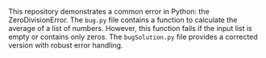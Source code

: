 This repository demonstrates a common error in Python: the ZeroDivisionError. The `bug.py` file contains a function to calculate the average of a list of numbers.  However, this function fails if the input list is empty or contains only zeros. The `bugSolution.py` file provides a corrected version with robust error handling.